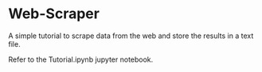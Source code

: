# Web-Scraper

A simple tutorial to scrape data from the web and store the results in a text file.

Refer to the Tutorial.ipynb jupyter notebook.
